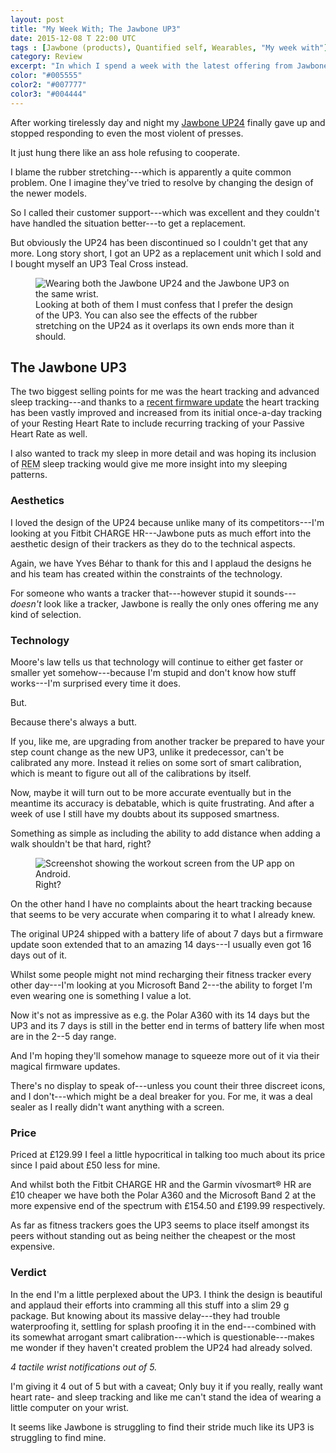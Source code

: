 ```yaml
---
layout: post
title: "My Week With; The Jawbone UP3"
date: 2015-12-08 T 22:00 UTC
tags : [Jawbone (products), Quantified self, Wearables, "My week with"]
category: Review
excerpt: "In which I spend a week with the latest offering from Jawbone, the UP3 and see whether it's a worthy follow-up to their earlier successes."
color: "#005555"
color2: "#007777"
color3: "#004444"
---
```

After working tirelessly day and night my [Jawbone UP24][up24] finally gave up and stopped responding to even the most violent of presses.

It just hung there like an ass hole refusing to cooperate.

I blame the rubber stretching---which is apparently a quite common problem. One I imagine they've tried to resolve by changing the design of the newer models.

So I called their customer support---which was excellent and they couldn't have handled the situation better---to get a replacement.

But obviously the UP24 has been discontinued so I couldn't get that any more. Long story short, I got an UP2 as a replacement unit which I sold and I bought myself an UP3 Teal Cross instead.

<figure>
	<img class="js-lazy-load" data-original="/assets/posts/2015/december/my-week-with-the-jawbone-up3/carlos-eriksson-wearing-jawbone-up24-and-up3.jpg" alt="Wearing both the Jawbone UP24 and the Jawbone UP3 on the same wrist.">
	<figcaption>Looking at both of them I must confess that I prefer the design of the UP3. You can also see the effects of the rubber stretching on the UP24 as it overlaps its own ends more than it should.</figcaption>
</figure>

## The Jawbone UP3

The two biggest selling points for me was the heart tracking and advanced sleep tracking---and thanks to a [recent firmware update][jawbone] the heart tracking has been vastly improved and increased from its initial once-a-day tracking of your Resting Heart Rate to include recurring tracking of your Passive Heart Rate as well.

I also wanted to track my sleep in more detail and was hoping its inclusion of <abbr title="Rapid eye movement" class="small-caps">REM</abbr> sleep tracking would give me more insight into my sleeping patterns.

### Aesthetics

I loved the design of the UP24 because unlike many of its competitors---I'm looking at you Fitbit CHARGE HR---Jawbone puts as much effort into the aesthetic design of their trackers as they do to the technical aspects.

Again, we have Yves Béhar to thank for this and I applaud the designs he and his team has created within the constraints of the technology.

For someone who wants a tracker that---however stupid it sounds---*doesn't* look like a tracker, Jawbone is really the only ones offering me any kind of selection.

### Technology

Moore's law tells us that technology will continue to either get faster or smaller yet somehow---because I'm stupid and don't know how stuff works---I'm surprised every time it does.

But.

Because there's always a butt.

If you, like me, are upgrading from another tracker be prepared to have your step count change as the new UP3, unlike it predecessor, can't be calibrated any more. Instead it relies on some sort of smart calibration, which is meant to figure out all of the calibrations by itself.

Now, maybe it will turn out to be more accurate eventually but in the meantime its accuracy is debatable, which is quite frustrating. And after a week of use I still have my doubts about its supposed smartness.

Something as simple as including the ability to add distance when adding a walk shouldn't be that hard, right?

<figure>
	<img class="js-lazy-load" data-original="/assets/posts/2015/december/my-week-with-the-jawbone-up3/screenshot-up-app.png" alt="Screenshot showing the workout screen from the UP app on Android.">
	<figcaption>Right?</figcaption>
</figure>

On the other hand I have no complaints about the heart tracking because that seems to be very accurate when comparing it to what I already knew.

The original UP24 shipped with a battery life of about 7 days but a firmware update soon extended that to an amazing 14 days---I usually even got 16 days out of it.

Whilst some people might not mind recharging their fitness tracker every other day---I'm looking at you Microsoft Band 2---the ability to forget I'm even wearing one is something I value a lot.

<p data-pullquote="Its lack of display sealed the deal for me."></p>

Now it's not as impressive as e.g. the Polar A360 with its 14 days but the UP3 and its 7 days is still in the better end in terms of battery life when most are in the 2--5 day range.

And I'm hoping they'll somehow manage to squeeze more out of it via their magical firmware updates.

There's no display to speak of---unless you count their three discreet icons, and I don't---which might be a deal breaker for you. For me, it was a deal sealer as I really didn't want anything with a screen.

### Price

Priced at £129.99 I feel a little hypocritical in talking too much about its price since I paid about £50 less for mine.

And whilst both the Fitbit CHARGE HR and the Garmin vívosmart® HR are £10 cheaper we have both the Polar A360 and the Microsoft Band 2 at the more expensive end of the spectrum with £154.50 and £199.99 respectively.

As far as fitness trackers goes the UP3 seems to place itself amongst its peers without standing out as being neither the cheapest or the most expensive.

### Verdict

In the end I'm a little perplexed about the UP3. I think the design is beautiful and applaud their efforts into cramming all this stuff into a slim 29 g package. But knowing about its massive delay---they had trouble waterproofing it, settling for splash proofing it in the end---combined with its somewhat arrogant smart calibration---which is questionable---makes me wonder if they haven't created problem the UP24 had already solved.

*4 tactile wrist notifications out of 5.*

I'm giving it 4 out of 5 but with a caveat; Only buy it if you really, really want heart rate- and sleep tracking and like me can't stand the idea of wearing a little computer on your wrist.

It seems like Jawbone is struggling to find their stride much like its UP3 is struggling to find mine.

[up24]: /blog/365-days-of-delicious-data
[jawbone]: https://jawbone.com/blog/introducing-new-heart-rate-sleep-features/